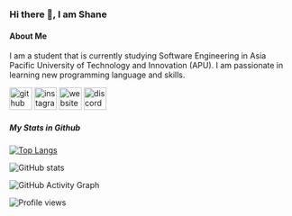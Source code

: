 ### Hi there 👋, I am Shane
#### About Me

I am a student that is currently studying Software Engineering in Asia Pacific University of Technology and Innovation (APU).
I am passionate in learning new programming language and skills.


[<img src='https://cdn-icons-png.flaticon.com/512/733/733553.png' alt='github' height='40'>](https://github.com/Shaneloong)  [<img src='https://cdn-icons-png.flaticon.com/512/174/174855.png' alt='instagram' height='40'>](https://www.instagram.com/shane_loong/)  [<img src='https://cdn-icons.flaticon.com/png/512/1927/premium/1927768.png?token=exp=1651906132~hmac=cb07343654ed880e8c747a006de20451' alt='website' height='40'>](shane-keeper.heroku-app.com)  [<img src='https://cdn-icons-png.flaticon.com/512/5968/5968756.png' alt='discord' height='40'>](https://discordapp.com/users/689856418362425426/) 

##### My Stats in Github

[![Top Langs](https://github-readme-stats.vercel.app/api/top-langs/?username=Shaneloong)](https://github.com/anuraghazra/github-readme-stats)

![GitHub stats](https://github-readme-stats.vercel.app/api?username=Shaneloong&show_icons=true&count_private=true)  

![GitHub Activity Graph](https://activity-graph.herokuapp.com/graph?username=Shaneloong)  

![Profile views](https://gpvc.arturio.dev/Shaneloong)  
